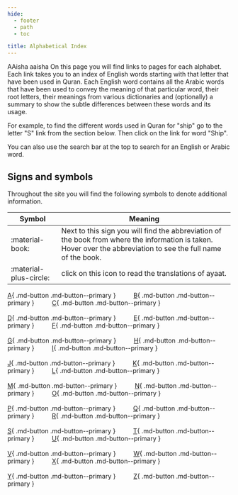 ```yaml
---
hide:
  - footer
  - path
  - toc

title: Alphabetical Index
---
```

AAisha aaisha
On this page you will find links to pages for each alphabet. Each link takes you to an index of English words starting with that letter that have been used in Quran. Each English word contains all the Arabic words that have been used to convey the meaning of that particular word, their root letters, their meanings from various dictionaries and (optionally) a summary to show the subtle differences between these words and its usage.

For example, to find the different words used in Quran for "ship" go to the letter "S" link from the section below. Then click on the link for word "Ship".

You can also use the search bar at the top to search for an English or Arabic word.

## Signs and symbols

Throughout the site you will find the following symbols to denote additional information.

| Symbol | Meaning | 
| ---- | ---- | 
| :material-book: | Next to this sign you will find the abbreviation of the book from where the information is taken. Hover over the abbreviation to see the full name of the book. | 
| :material-plus-circle: | click on this icon to read the translations of ayaat. |


[A](../A/index.md){ .md-button .md-button--primary }
&emsp; &emsp; 
[B](../B/index.md){ .md-button .md-button--primary }
&emsp; &emsp; 
[C](../C/index.md){ .md-button .md-button--primary }
<br><br>
[D](../D/index.md){ .md-button .md-button--primary }
&emsp; &emsp; 
[E](../E/index.md){ .md-button .md-button--primary }
&emsp; &emsp; 
[F](../F/index.md){ .md-button .md-button--primary }
<br><br>
[G](../G/index.md){ .md-button .md-button--primary }
&emsp; &emsp;
[H](../H/index.md){ .md-button .md-button--primary }
&emsp; &emsp;
[I](../I/index.md){ .md-button .md-button--primary }
<br><br>
[J](../J/index.md){ .md-button .md-button--primary }
&emsp; &emsp;
[K](../K/index.md){ .md-button .md-button--primary }
&emsp; &emsp;
[L](../L/index.md){ .md-button .md-button--primary }
<br><br>
[M](../M/index.md){ .md-button .md-button--primary }
&emsp; &emsp;
[N](../N/index.md){ .md-button .md-button--primary }
&emsp; &emsp;
[O](../O/index.md){ .md-button .md-button--primary }
<br><br>
[P](../P/index.md){ .md-button .md-button--primary }
&emsp; &emsp;
[Q](../Q/index.md){ .md-button .md-button--primary }
&emsp; &emsp;
[R](../R/index.md){ .md-button .md-button--primary }
<br><br>
[S](../S/index.md){ .md-button .md-button--primary }
&emsp; &emsp;
[T](../T/index.md){ .md-button .md-button--primary }
&emsp; &emsp;
[U](../U/index.md){ .md-button .md-button--primary }
<br><br>
[V](../V/index.md){ .md-button .md-button--primary }
&emsp; &emsp;
[W](../W/index.md){ .md-button .md-button--primary }
&emsp; &emsp;
[X](../X/index.md){ .md-button .md-button--primary }
<br><br>
[Y](../Y/index.md){ .md-button .md-button--primary }
&emsp; &emsp;
[Z](../Z/index.md){ .md-button .md-button--primary }

